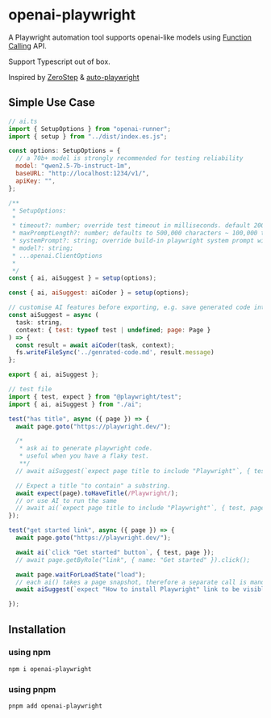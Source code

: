 # openai-playwright

A Playwright automation tool supports openai-like models using [Function Calling](https://platform.openai.com/docs/guides/function-calling) API.

Support Typescript out of box.

Inspired by [ZeroStep](https://github.com/zerostep-ai/zerostep) & [auto-playwright](https://github.com/lucgagan/auto-playwright)

## Simple Use Case

```javascript
// ai.ts
import { SetupOptions } from "openai-runner";
import { setup } from "../dist/index.es.js";

const options: SetupOptions = {
  // a 70b+ model is strongly recommended for testing reliability
  model: "qwen2.5-7b-instruct-1m",
  baseURL: "http://localhost:1234/v1/",
  apiKey: "",
};

/**
 * SetupOptions:
 * 
 * timeout?: number; override test timeout in milliseconds. default 200 seconds
 * maxPromptLength?: number; defaults to 500,000 characters ~ 100,000 tokens
 * systemPrompt?: string; override build-in playwright system prompt with your own
 * model?: string;
 * ...openai.ClientOptions
 * 
 */
const { ai, aiSuggest } = setup(options);

const { ai, aiSuggest: aiCoder } = setup(options);

// customise AI features before exporting, e.g. save generated code into a file.
const aiSuggest = async (
  task: string,
  context: { test: typeof test | undefined; page: Page }
) => {
  const result = await aiCoder(task, context);
  fs.writeFileSync('../genrated-code.md', result.message)
};

export { ai, aiSuggest };
```

```javascript
// test file
import { test, expect } from "@playwright/test";
import { ai, aiSuggest } from "./ai";

test("has title", async ({ page }) => {
  await page.goto("https://playwright.dev/");

  /*
   * ask ai to generate playwright code.
   * useful when you have a flaky test.
   **/
  // await aiSuggest(`expect page title to include "Playwright"`, { test, page });

  // Expect a title "to contain" a substring.
  await expect(page).toHaveTitle(/Playwright/);
  // or use AI to run the same
  // await ai(`expect page title to include "Playwright"`, { test, page });
});

test("get started link", async ({ page }) => {
  await page.goto("https://playwright.dev/");

  await ai(`click "Get started" button`, { test, page });
  // await page.getByRole("link", { name: "Get started" }).click();

  await page.waitForLoadState("load");
  // each ai() takes a page snapshot, therefore a separate call is mandatory when page content updates
  await aiSuggest(`expect "How to install Playwright" link to be visible`, { test, page });

});

```

## Installation

### using npm

```shell
npm i openai-playwright
```

### using pnpm

```shell
pnpm add openai-playwright
```
